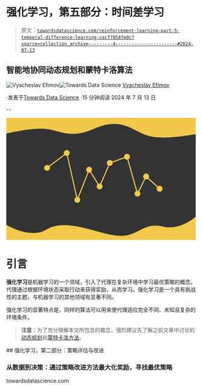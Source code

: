 # 强化学习，第五部分：时间差学习

> 原文：[`towardsdatascience.com/reinforcement-learning-part-5-temporal-difference-learning-cacf7854fe0c?source=collection_archive---------4-----------------------#2024-07-13`](https://towardsdatascience.com/reinforcement-learning-part-5-temporal-difference-learning-cacf7854fe0c?source=collection_archive---------4-----------------------#2024-07-13)

## 智能地协同动态规划和蒙特卡洛算法

[](https://medium.com/@slavahead?source=post_page---byline--cacf7854fe0c--------------------------------)![Vyacheslav Efimov](https://medium.com/@slavahead?source=post_page---byline--cacf7854fe0c--------------------------------)[](https://towardsdatascience.com/?source=post_page---byline--cacf7854fe0c--------------------------------)![Towards Data Science](https://towardsdatascience.com/?source=post_page---byline--cacf7854fe0c--------------------------------) [Vyacheslav Efimov](https://medium.com/@slavahead?source=post_page---byline--cacf7854fe0c--------------------------------)

·发表于[Towards Data Science](https://towardsdatascience.com/?source=post_page---byline--cacf7854fe0c--------------------------------) ·15 分钟阅读·2024 年 7 月 13 日

--

![](img/6f0c189ccd16283132ffcd5a786aa783.png)

# 引言

**强化学习**是机器学习的一个领域，引入了代理在复杂环境中学习最优策略的概念。代理通过根据环境状态采取行动来获得奖励，从而学习。强化学习是一个具有挑战性的主题，与机器学习的其他领域有显著不同。

强化学习的显著特点是，同样的算法可以用来使代理适应完全不同、未知且复杂的环境条件。

> **注意**：为了充分理解本文所包含的概念，强烈建议先了解之前文章中讨论的[动态规划](https://medium.com/towards-data-science/reinforcement-learning-part-2-policy-evaluation-and-improvement-59ec85d03b3a)和[蒙特卡洛方法](https://medium.com/towards-data-science/reinforcement-learning-part-3-monte-carlo-methods-7ce2828a1fdb)。

[](/reinforcement-learning-part-2-policy-evaluation-and-improvement-59ec85d03b3a?source=post_page-----cacf7854fe0c--------------------------------) ## 强化学习，第二部分：策略评估与改进

### 从数据到决策：通过策略改进方法最大化奖励，寻找最优策略

towardsdatascience.com
